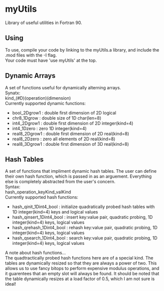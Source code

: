 # myUtils
Library of useful utilities in Fortran 90.  

## Using
To use, compile your code by linking to the myUtils.a library, and include the .mod files with the -I flag.  
Your code must have 'use myUtils' at the top. 

## Dynamic Arrays
A set of functions useful for dynamically alterning arrays.  
Synatx:  
	kind_(#D)(operation)(dimension)  
Currently supported dynamic functions:  
- bool_2Dgrow1		:	double first dimension of 2D logical
- chr8_1Dgrow		:	double size of 1D char(len=8)
- int4_2Dgrow1		:	double first dimension of 2D integer(kind=4)
- int4_1Dzero		:	zero 1D integer(kind=4)
- real8_2Dgrow1		:	double first dimension of 2D real(kind=8) 	
- real8_2Dzero		:	zero all elements of 2D real(kind=8)
- real8_3Dgrow1		:	double first dimension of 3D real(kind=8)  

## Hash Tables
A set of functions that impliment dynamic hash tables. The user can define their own hash function, which is passed in as an arguement. Everything else is completely abstracted from the user's concern.   
Syntax:  
	hash_operation_keyKind_valKind  
Currently supported hash functions:
- hash_qinit_1Dint4_bool	:	initialize quadratically probed hash tables with 1D integer(kind=4) keys and logical values
- hash_qinsert_1Dint4_bool	:	insert key:value pair, quadratic probing, 1D integer(kind=4) keys, logical values
- hash_qrehash_1Dint4_bool	:	rehash key:value pair, quadratic probing, 1D integer(kind=4) keys, logical values
- hash_qsearch_1Dint4_bool	:	search key:value pair, quadratic probing, 1D integer(kind=4) keys, logical values
  
A note about hash functions...  
The quadtractically probed hash functions here are of a special kind. The tables are dynamically resized so that they are always a power of two. This allows us to use fancy bitops to perform expensive modulus operations, and it guarentees that an empty slot will always be found. It should be noted that the table dynamically resizes at a load factor of 0.5, which I am not sure is ideal! 
